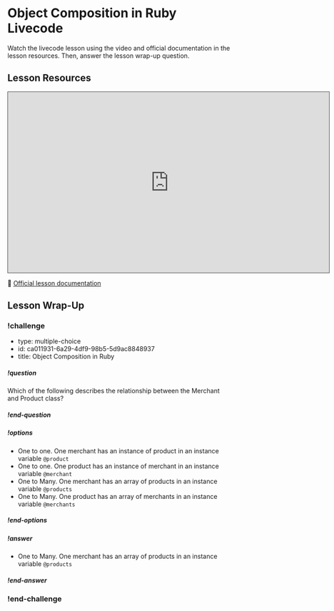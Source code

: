 # Object Composition in Ruby Livecode

Watch the livecode lesson using the video and official documentation in the lesson resources. Then, answer the lesson wrap-up question.

## Lesson Resources

<iframe src="https://adaacademy.hosted.panopto.com/Panopto/Pages/Embed.aspx?id=c841f9b4-c310-45e0-8c63-ac3d013e316c&autoplay=false&offerviewer=true&showtitle=true&showbrand=false&start=0&interactivity=all" height="405" width="720" style="border: 1px solid #464646;" allowfullscreen allow="autoplay"></iframe>

🌟 [Official lesson documentation](https://github.com/Ada-C14/oo-composition-demo)

## Lesson Wrap-Up

### !challenge

* type: multiple-choice
* id: ca011931-6a29-4df9-98b5-5d9ac8848937
* title: Object Composition in Ruby

##### !question

Which of the following describes the relationship between the Merchant and Product class?

##### !end-question

##### !options

* One to one. One merchant has an instance of product in an instance variable `@product`
* One to one. One product has an instance of merchant in an instance variable `@merchant`
* One to Many. One merchant has an array of products in an instance variable `@products`
* One to Many. One product has an array of merchants in an instance variable `@merchants`

##### !end-options

##### !answer

* One to Many. One merchant has an array of products in an instance variable `@products`

##### !end-answer


### !end-challenge
